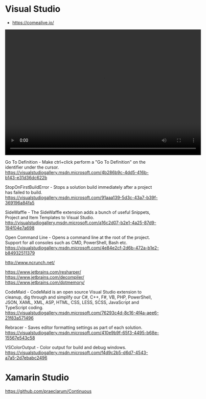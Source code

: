 # Visual Studio
* https://comealive.io/

<video autoplay="" loop="" width="640" height="410">
    <source src="https://codeconnectcdn.blob.core.windows.net/cdn/intro.webm" type="video/webm">
    <source src="https://codeconnectcdn.blob.core.windows.net/cdn/intro.mp4" type="video/mp4">
    <img src="https://comealive.io/Content/mainVideoPlaceholder.png">
</video>

Go To Definition - Make ctrl+click perform a "Go To Definition" on the identifier under the cursor. 
https://visualstudiogallery.msdn.microsoft.com/4b286b9c-4dd5-416b-b143-e31d36dc622b


StopOnFirstBuildError - Stops a solution build immediately after a project has failed to build.
https://visualstudiogallery.msdn.microsoft.com/91aaa139-5d3c-43a7-b39f-369196a84fa5


SideWaffle - The SideWaffle extension adds a bunch of useful Snippets, Project and Item Templates to Visual Studio. 
http://visualstudiogallery.msdn.microsoft.com/a16c2d07-b2e1-4a25-87d9-194f04e7a698

Open Command Line - Opens a command line at the root of the project. Support for all consoles such as CMD, PowerShell, Bash etc. 
https://visualstudiogallery.msdn.microsoft.com/4e84e2cf-2d6b-472a-b1e2-b84932511379

http://www.ncrunch.net/

https://www.jetbrains.com/resharper/
https://www.jetbrains.com/decompiler/
https://www.jetbrains.com/dotmemory/

CodeMaid - CodeMaid is an open source Visual Studio extension to cleanup, dig through and simplify our C#, C++, F#, VB, PHP, PowerShell, JSON, XAML, XML, ASP, HTML, CSS, LESS, SCSS, JavaScript and TypeScript coding.
https://visualstudiogallery.msdn.microsoft.com/76293c4d-8c16-4f4a-aee6-21f83a571496

Rebracer - Saves editor formatting settings as part of each solution.
https://visualstudiogallery.msdn.microsoft.com/410e9b9f-65f3-4495-b68e-15567e543c58



VSColorOutput - Color output for build and debug windows.
https://visualstudiogallery.msdn.microsoft.com/f4d9c2b5-d6d7-4543-a7a5-2d7ebabc2496

# Xamarin Studio

https://github.com/praeclarum/Continuous
